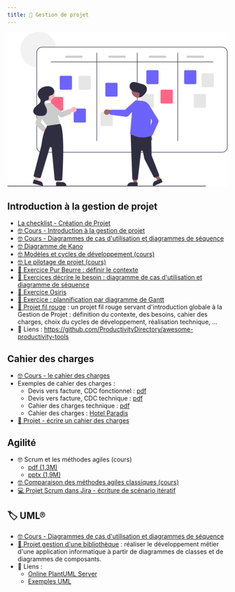 ```yaml
---
title: 📅 Gestion de projet
---
```


![](../../../assets/undraw/undraw_scrum-board_uqku.svg)

## Introduction à la gestion de projet

- [La checklist - Création de Projet](/cours/gestion-projet/checklist-creation-projet)
- [🤓 Cours - Introduction à la gestion de projet](/cours/gestion-projet/intro-gestion-projet)
- [🤓 Cours - Diagrammes de cas d'utilisation et diagrammes de séquence](/cours/uml/use-case)
- [🤓 Diagramme de Kano](/cours/gestion-projet/cours-kano)
- [🤓 Modèles et cycles de développement (cours)](/cours/gestion-projet/modeles_dev)
- [🤓 Le pilotage de projet (cours)](/cours/gestion-projet/pilotage_projet-cours)
- [📝 Exercice Pur Beurre : définir le contexte](/cours/gestion-projet/exos/exo-pur-beurre)
- [📝 Exercices décrire le besoin : diagramme de cas d'utilisation et diagramme de séquence](/cours/gestion-projet/exos/exos-cas-utilisation-cas-sequence)
- [📝 Exercice Osiris](/cours/gestion-projet/exos/exo-contexte-osiris)
- [📝 Exercice : plannification par diagramme de Gantt](/cours/gestion-projet/exos/exo-gantt)
- [📌 Projet fil rouge](/cours/gestion-projet/exos/projet_fil_rouge) : un projet fil rouge servant d'introduction globale à la Gestion de Projet : définition du contexte, des besoins, cahier des charges, choix du cycles de développement, réalisation technique, ...
- 🔗 Liens : <https://github.com/ProductivityDirectory/awesome-productivity-tools>

## Cahier des charges

- [🤓 Cours - le cahier des charges](/cours/gestion-projet/cahier-charges/cahier_charges-cours)
- Exemples de cahier des charges :
  - Devis vers facture, CDC fonctionnel : [pdf](/cours/gestion-projet/cahier-charges/dvf_fonctionnel.pdf)
  - Devis vers facture, CDC technique  : [pdf](/cours/gestion-projet/cahier-charges/dvf_technique.pdf)
  - Cahier des charges technique : [pdf](/cours/gestion-projet/cahier-charges/ex_t1.pdf)
  - Cahier des charges : [Hotel Paradis](https://docs.google.com/document/d/1k1kHGk7QgoY3-hMCi0CURhRDo0zMawqyDluuXvYmq5E)
- [📌 Projet - écrire un cahier des charges](/cours/gestion-projet/cahier-charges/projet-cdc)

## Agilité

- 🤓 Scrum et les méthodes agiles (cours)
  - [pdf (1,3M)](/cours/gestion-projet/agile/scrum.pdf)
  - [pptx (1,9M)](/cours/gestion-projet/agile/scrum.pptx)
- [🤓 Comparaison des méthodes agiles classiques (cours)](/cours/gestion-projet/agile/comparaisons-agile)
- [💻 Projet Scrum dans Jira - écriture de scénario itératif](/cours/gestion-projet/agile/projet_jira)

## 🏷️ UML® 

- [🤓 Cours - Diagrammes de cas d'utilisation et diagrammes de séquence](/cours/gestion-projet/uml/use-case)
- [📌 Projet gestion d'une bibliothèque](/cours/gestion-projet/uml/tp-uml) : réaliser le développement métier d'une application informatique à partir de diagrammes de classes et de diagrammes de composants.
- 🔗 Liens :
  - [Online PlantUML Server](https://www.plantuml.com/plantuml/uml/SyfFKj2rKt3CoKnELR1Io4ZDoSa70000)
  - [Exemples UML](https://www.uml-diagrams.org/index-examples.html)
